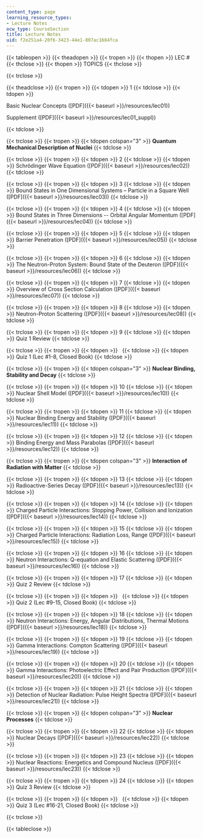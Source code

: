 ```yaml
---
content_type: page
learning_resource_types:
- Lecture Notes
ocw_type: CourseSection
title: Lecture Notes
uid: f2e251a4-20f6-3423-44e1-807ac1684fca
---
```


{{< tableopen >}}
{{< theadopen >}}
{{< tropen >}}
{{< thopen >}}
LEC #
{{< thclose >}}
{{< thopen >}}
TOPICS
{{< thclose >}}

{{< trclose >}}

{{< theadclose >}}
{{< tropen >}}
{{< tdopen >}}
1
{{< tdclose >}}
{{< tdopen >}}


Basic Nuclear Concepts ([PDF]({{< baseurl >}}/resources/lec01))

Supplement ([PDF]({{< baseurl >}}/resources/lec01_suppl))


{{< tdclose >}}

{{< trclose >}}
{{< tropen >}}
{{< tdopen colspan="3" >}}
**Quantum Mechanical Description of Nuclei**
{{< tdclose >}}

{{< trclose >}}
{{< tropen >}}
{{< tdopen >}}
2
{{< tdclose >}}
{{< tdopen >}}
Schrödinger Wave Equation ([PDF]({{< baseurl >}}/resources/lec02))
{{< tdclose >}}

{{< trclose >}}
{{< tropen >}}
{{< tdopen >}}
3
{{< tdclose >}}
{{< tdopen >}}
Bound States in One Dimensional Systems – Particle in a Square Well ([PDF]({{< baseurl >}}/resources/lec03))
{{< tdclose >}}

{{< trclose >}}
{{< tropen >}}
{{< tdopen >}}
4
{{< tdclose >}}
{{< tdopen >}}
Bound States in Three Dimensions -- Orbital Angular Momentum ([PDF]({{< baseurl >}}/resources/lec04))
{{< tdclose >}}

{{< trclose >}}
{{< tropen >}}
{{< tdopen >}}
5
{{< tdclose >}}
{{< tdopen >}}
Barrier Penetration ([PDF]({{< baseurl >}}/resources/lec05))
{{< tdclose >}}

{{< trclose >}}
{{< tropen >}}
{{< tdopen >}}
6
{{< tdclose >}}
{{< tdopen >}}
The Neutron-Proton System: Bound State of the Deuteron ([PDF]({{< baseurl >}}/resources/lec06))
{{< tdclose >}}

{{< trclose >}}
{{< tropen >}}
{{< tdopen >}}
7
{{< tdclose >}}
{{< tdopen >}}
Overview of Cross Section Calculation ([PDF]({{< baseurl >}}/resources/lec07))
{{< tdclose >}}

{{< trclose >}}
{{< tropen >}}
{{< tdopen >}}
8
{{< tdclose >}}
{{< tdopen >}}
Neutron-Proton Scattering ([PDF]({{< baseurl >}}/resources/lec08))
{{< tdclose >}}

{{< trclose >}}
{{< tropen >}}
{{< tdopen >}}
9
{{< tdclose >}}
{{< tdopen >}}
Quiz 1 Review
{{< tdclose >}}

{{< trclose >}}
{{< tropen >}}
{{< tdopen >}}
 
{{< tdclose >}}
{{< tdopen >}}
Quiz 1 (Lec #1-8, Closed Book)
{{< tdclose >}}

{{< trclose >}}
{{< tropen >}}
{{< tdopen colspan="3" >}}
**Nuclear Binding, Stability and Decay**
{{< tdclose >}}

{{< trclose >}}
{{< tropen >}}
{{< tdopen >}}
10
{{< tdclose >}}
{{< tdopen >}}
Nuclear Shell Model ([PDF]({{< baseurl >}}/resources/lec10))
{{< tdclose >}}

{{< trclose >}}
{{< tropen >}}
{{< tdopen >}}
11
{{< tdclose >}}
{{< tdopen >}}
Nuclear Binding Energy and Stability ([PDF]({{< baseurl >}}/resources/lec11))
{{< tdclose >}}

{{< trclose >}}
{{< tropen >}}
{{< tdopen >}}
12
{{< tdclose >}}
{{< tdopen >}}
Binding Energy and Mass Parabolas ([PDF]({{< baseurl >}}/resources/lec12))
{{< tdclose >}}

{{< trclose >}}
{{< tropen >}}
{{< tdopen colspan="3" >}}
**Interaction of Radiation with Matter**
{{< tdclose >}}

{{< trclose >}}
{{< tropen >}}
{{< tdopen >}}
13
{{< tdclose >}}
{{< tdopen >}}
Radioactive-Series Decay ([PDF]({{< baseurl >}}/resources/lec13))
{{< tdclose >}}

{{< trclose >}}
{{< tropen >}}
{{< tdopen >}}
14
{{< tdclose >}}
{{< tdopen >}}
Charged Particle Interactions: Stopping Power, Collision and Ionization ([PDF]({{< baseurl >}}/resources/lec14))
{{< tdclose >}}

{{< trclose >}}
{{< tropen >}}
{{< tdopen >}}
15
{{< tdclose >}}
{{< tdopen >}}
Charged Particle Interactions: Radiation Loss, Range ([PDF]({{< baseurl >}}/resources/lec15))
{{< tdclose >}}

{{< trclose >}}
{{< tropen >}}
{{< tdopen >}}
16
{{< tdclose >}}
{{< tdopen >}}
Neutron Interactions: Q-equation and Elastic Scattering ([PDF]({{< baseurl >}}/resources/lec16))
{{< tdclose >}}

{{< trclose >}}
{{< tropen >}}
{{< tdopen >}}
17
{{< tdclose >}}
{{< tdopen >}}
Quiz 2 Review
{{< tdclose >}}

{{< trclose >}}
{{< tropen >}}
{{< tdopen >}}
 
{{< tdclose >}}
{{< tdopen >}}
Quiz 2 (Lec #9-15, Closed Book)
{{< tdclose >}}

{{< trclose >}}
{{< tropen >}}
{{< tdopen >}}
18
{{< tdclose >}}
{{< tdopen >}}
Neutron Interactions: Energy, Angular Distributions, Thermal Motions ([PDF]({{< baseurl >}}/resources/lec18))
{{< tdclose >}}

{{< trclose >}}
{{< tropen >}}
{{< tdopen >}}
19
{{< tdclose >}}
{{< tdopen >}}
Gamma Interactions: Compton Scattering ([PDF]({{< baseurl >}}/resources/lec19))
{{< tdclose >}}

{{< trclose >}}
{{< tropen >}}
{{< tdopen >}}
20
{{< tdclose >}}
{{< tdopen >}}
Gamma Interactions: Photoelectric Effect and Pair Production ([PDF]({{< baseurl >}}/resources/lec20))
{{< tdclose >}}

{{< trclose >}}
{{< tropen >}}
{{< tdopen >}}
21
{{< tdclose >}}
{{< tdopen >}}
Detection of Nuclear Radiation: Pulse Height Spectra ([PDF]({{< baseurl >}}/resources/lec21))
{{< tdclose >}}

{{< trclose >}}
{{< tropen >}}
{{< tdopen colspan="3" >}}
**Nuclear Processes**
{{< tdclose >}}

{{< trclose >}}
{{< tropen >}}
{{< tdopen >}}
22
{{< tdclose >}}
{{< tdopen >}}
Nuclear Decays ([PDF]({{< baseurl >}}/resources/lec22))
{{< tdclose >}}

{{< trclose >}}
{{< tropen >}}
{{< tdopen >}}
23
{{< tdclose >}}
{{< tdopen >}}
Nuclear Reactions: Energetics and Compound Nucleus ([PDF]({{< baseurl >}}/resources/lec23))
{{< tdclose >}}

{{< trclose >}}
{{< tropen >}}
{{< tdopen >}}
24
{{< tdclose >}}
{{< tdopen >}}
Quiz 3 Review
{{< tdclose >}}

{{< trclose >}}
{{< tropen >}}
{{< tdopen >}}
 
{{< tdclose >}}
{{< tdopen >}}
Quiz 3 (Lec #16-21, Closed Book)
{{< tdclose >}}

{{< trclose >}}

{{< tableclose >}}